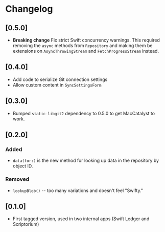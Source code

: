 # Changelog

## [0.5.0]

* **Breaking change** Fix strict Swift concurrency warnings. This required removing the `async` methods
from `Repository` and making them be extensions on `AsyncThrowingStream` and `FetchProgressStream` instead.

## [0.4.0]

* Add code to serialize Git connection settings
* Allow custom content in `SyncSettingsForm`

## [0.3.0]

* Bumped `static-libgit2` dependency to 0.5.0 to get MacCatalyst to work.

## [0.2.0]

### Added

- `data(for:)` is the new method for looking up data in the repository by object ID.

### Removed

- `lookupBlob()` -- too many variations and doesn't feel "Swifty."

## [0.1.0]

- First tagged version, used in two internal apps (Swift Ledger and Scriptorium)